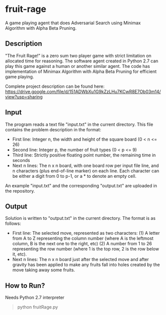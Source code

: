 # fruit-rage
A game playing agent that does Adversarial Search using Minimax Algorithm with Alpha Beta Pruning. 


Description
-----------
"The Fruit Rage!" is a zero sum two player game with strict limitation on allocated time for reasoning. The software agent created in Python 2.7 can play this game against a human or another similar agent. The code has implementation of Minimax Algorithm with Alpha Beta Pruning for efficient game playing.

Complete project description can be found here:
https://drive.google.com/file/d/151ADWbXu1G9kZzLHu7KCwR8E7Ob03m14/view?usp=sharing


Input
-----
The program reads a text file "input.txt" in the current directory. This file contains the problem description in the format:

- First line:   Integer n, the width and height of the square board (0 < n <= 26)
- Second line:  Integer p, the number of fruit types (0 < p <= 9)
- Third line:   Strictly positive floating point number, the remaining time in seconds
- Next n lines: The n x n board, with one board row per input file line, and n characters (plus end-of-line marker) on each line. Each character can be either a digit from 0 to p-1, or a * to denote an empty cell.

An example "input.txt" and the corresponding "output.txt" are uploaded in the repository.


Output
------
Solution is written to "output.txt" in the current directory. The format is as follows:

- First line: The selected move, represented as two characters:
              (1) A letter from A to Z representing the column number (where A is the leftmost column, B is the next one to the right, etc)
              (2) A number from 1 to 26 representing the row number (where 1 is the top row, 2 is the row below it, etc).
- Next n lines: The n x n board just after the selected move and after gravity has been applied to make any fruits fall into holes created by the move taking away some fruits.

How to Run?
-----------
Needs Python 2.7 interpreter
> python fruitRage.py
